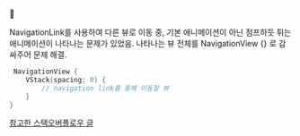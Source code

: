 🥨

NavigationLink를 사용하여 다른 뷰로 이동 중, 기본 애니메이션이 아닌 점프하듯 튀는 애니메이션이 나타나는 문제가 있었음.
나타나는 뷰 전체를 NavigationView {} 로 감싸주어 문제 해결. 
```swift
 NavigationView {
    VStack(spacing: 0) {
        // navigation link를 통해 이동할 뷰
    }
}
```
[참고한 스택오버플로우 글](https://stackoverflow.com/questions/69384964/swiftui-strange-animation-transitioning-via-navigationlink-to-a-new-view)
